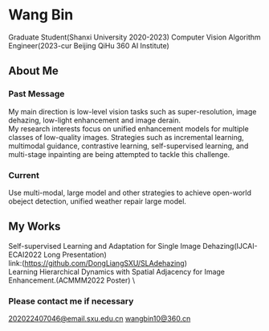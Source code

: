 # Wang Bin
Graduate Student(Shanxi University 2020-2023)
Computer Vision Algorithm Engineer(2023-cur Beijing QiHu 360 AI Institute)

## About Me
### Past Message
My main direction is low-level vision tasks such as super-resolution, image dehazing, low-light enhancement and image derain.\
My research interests focus on unified enhancement models for multiple classes of low-quality images. Strategies such as incremental learning, multimodal guidance, contrastive learning, self-supervised learning, and multi-stage inpainting are being attempted to tackle this challenge.
### Current 
Use multi-modal, large model and other strategies to achieve open-world obeject detection, unified weather repair large model.

## My Works
Self-supervised Learning and Adaptation for Single Image Dehazing(IJCAI-ECAI2022 Long Presentation)\
link:(https://github.com/DongLiangSXU/SLAdehazing) \
Learning Hierarchical Dynamics with Spatial Adjacency for Image Enhancement.(ACMMM2022 Poster) \
### Please contact me if necessary

202022407046@email.sxu.edu.cn
wangbin10@360.cn
